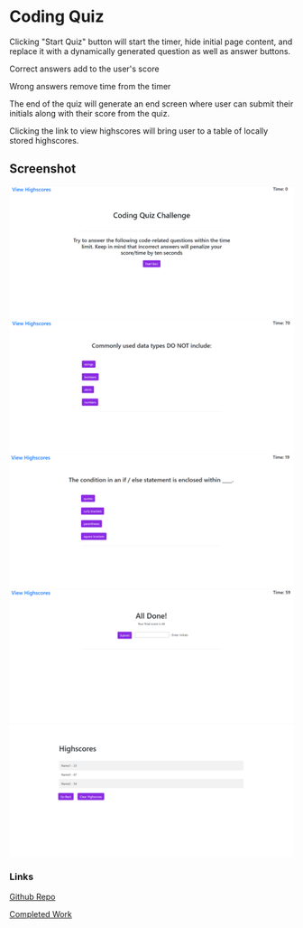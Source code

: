 # Coding Quiz

Clicking "Start Quiz" button will start the timer, hide initial page content, and replace it with a dynamically generated question as well as answer buttons.

Correct answers add to the user's score

Wrong answers remove time from the timer

The end of the quiz will generate an end screen where user can submit their initials along with their score from the quiz.

Clicking the link to view highscores will bring user to a table of locally stored highscores.

## Screenshot

   ![Screenshot 1](assets/images/img1.png)
   ![Screenshot 2](assets/images/img2.png)
   ![Screenshot 3](assets/images/img3.png)
   ![Screenshot 4](assets/images/img4.png)
   ![Screenshot 5](assets/images/img5.png)

### Links

[Github Repo](https://github.com/Coollin162/Coding-Quiz-Challenge)

[Completed Work](https://coollin162.github.io/Coding-Quiz-Challenge/)
